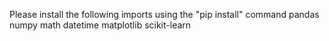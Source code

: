 Please install the following imports using the "pip install" command
  pandas
  numpy
  math
  datetime
  matplotlib
  scikit-learn
